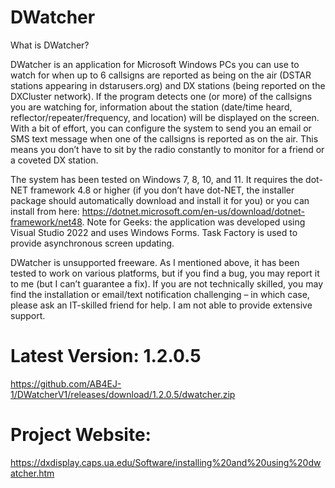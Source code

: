 # DWatcher
What is DWatcher?

DWatcher is an application for Microsoft Windows PCs you can use to watch for when up to 6 callsigns are reported as being on the air (DSTAR stations appearing in dstarusers.org) and DX stations (being reported on the DXCluster network). If the program detects one (or more) of the callsigns you are watching for, information about the station (date/time heard, reflector/repeater/frequency, and location) will be displayed on the screen.  With a bit of effort, you can configure the system to send you an email or SMS text message when one of the callsigns is reported as on the air. This means you don’t have to sit by the radio constantly to monitor for a friend or a coveted DX station.

The system has been tested on Windows 7, 8, 10, and 11. It requires the dot-NET framework 4.8 or higher (if you don’t have dot-NET, the installer package should automatically download and install it for you) or you can install from here: https://dotnet.microsoft.com/en-us/download/dotnet-framework/net48. Note for Geeks: the application was developed using Visual Studio 2022 and uses Windows Forms. Task Factory is used to provide asynchronous screen updating.

DWatcher is unsupported freeware. As I mentioned above, it has been tested to work on various platforms, but if you find a bug, you may report it to me (but I can’t guarantee a fix). If you are not technically skilled, you may find the installation or email/text notification challenging – in which case, please ask an IT-skilled friend for help. I am not able to provide extensive support.

# Latest Version: 1.2.0.5
https://github.com/AB4EJ-1/DWatcherV1/releases/download/1.2.0.5/dwatcher.zip

# Project Website:
https://dxdisplay.caps.ua.edu/Software/installing%20and%20using%20dwatcher.htm
